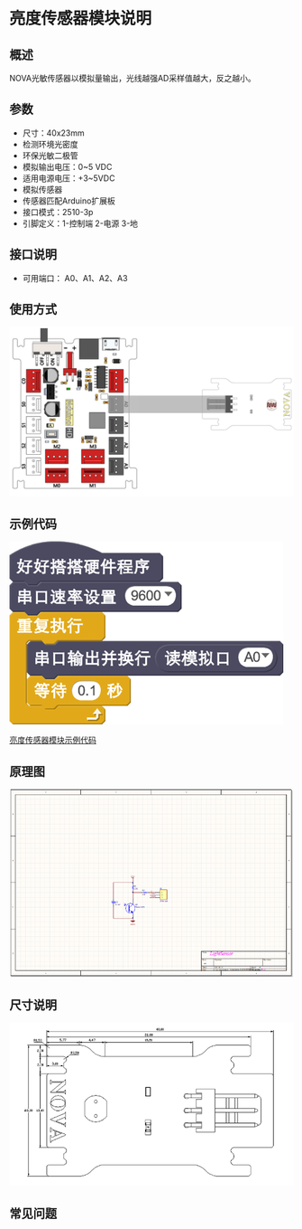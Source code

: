 # 亮度传感器模块说明

## 概述
NOVA光敏传感器以模拟量输出，光线越强AD采样值越大，反之越小。

## 参数
- 尺寸：40x23mm
- 检测环境光密度
- 环保光敏二极管
- 模拟输出电压：0~5 VDC
- 适用电源电压：+3~5VDC
- 模拟传感器
- 传感器匹配Arduino扩展板
- 接口模式：2510-3p
- 引脚定义：1-控制端 2-电源 3-地

## 接口说明
- 可用端口： A0、A1、A2、A3

## 使用方式
![](./images/47.png)

## 示例代码
![](./images/48.png)

[亮度传感器模块示例代码](http://www.haohaodada.com/show.php?id=947651)

## 原理图
![](./images/115.png)

## 尺寸说明
![](./images/116.png)

## 常见问题
